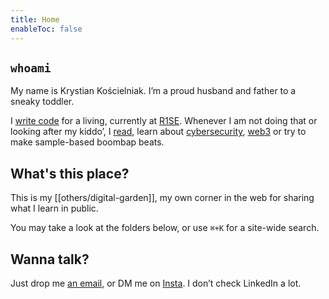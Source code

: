 ```yaml
---
title: Home
enableToc: false
---
```


## `whoami`

My name is Krystian Kościelniak. I’m a proud husband and father to a sneaky toddler.

I [write code](https://github.com/kkoscielniak) for a living, currently at [R1SE](https://r1se.com/). Whenever I am not doing that or looking after my kiddo’, I [read](/reading/), learn about [cybersecurity](/cybersecurity/), [web3](/web3/) or try to make sample-based boombap beats.

## What's this place?

This is my [[others/digital-garden]], my own corner in the web for sharing what I learn in public.

You may take a look at the folders below, or use `⌘+K` for a site-wide search.

## Wanna talk?

Just drop me <a href="mailto:krystiankoscielniak@proton.me">an email</a>, or DM me on [Insta](https://instagram.com/pankoscielniak). I don’t check LinkedIn a lot.
